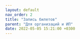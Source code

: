 ```yaml
---
layout: default
nav_order: 2
title: "Запись билетов"
parent: "Для организаций и ИП"
date: 2022-05-05 15:21:00 +0300
---
```


